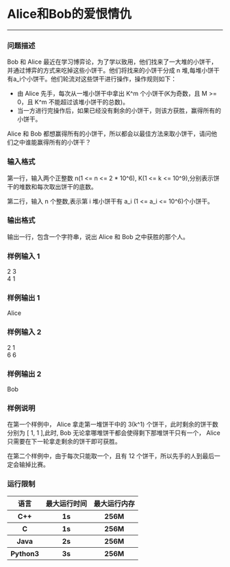 # Alice和Bob的爱恨情仇
***
### 问题描述

Bob 和 Alice 最近在学习博弈论，为了学以致用，他们找来了一大堆的小饼干，并通过博弈的方式来吃掉这些小饼干。他们将找来的小饼干分成 n 堆,每堆小饼干有a_i个小饼干。他们轮流对这些饼干进行操作，操作规则如下：  

* 由 Alice 先手，每次从一堆小饼干中拿出 K^m 个小饼干(K为奇数，且 M >= 0，且 K^m 不能超过该堆小饼干的总数)。
* 当一方进行完操作后，如果已经没有剩余的小饼干，则该方获胜，赢得所有的小饼干。

Alice 和 Bob 都想赢得所有的小饼干，所以都会以最佳方法来取小饼干，请问他们之中谁能赢得所有的小饼干？  

### 输入格式

第一行，输入两个正整数 n(1 <= n <= 2 * 10^6), K(1 <= k <= 10^9),分别表示饼干的堆数和每次取出饼干的底数。  

第二行，输入 n 个整数,表示第 i 堆小饼干有 a_i (1 <= a_i <= 10^6)个小饼干。  

### 输出格式

输出一行，包含一个字符串，说出 Alice 和 Bob 之中获胜的那个人。  

### 样例输入 1

2 3  
4 1  

### 样例输出 1

Alice  

### 样例输入 2

2 1   
6 6  

### 样例输出 2

Bob  

### 样例说明

在第一个样例中， Alice 拿走第一堆饼干中的 3(k^1) 个饼干，此时剩余的饼干数分别为 [ 1, 1 ],此时, Bob 无论拿哪堆饼干都会使得剩下那堆饼干只有一个， Alice 只需要在下一轮拿走剩余的饼干即可获胜。  

在第二个样例中，由于每次只能取一个，且有 12 个饼干，所以先手的人到最后一定会输掉比赛。  

### 运行限制

<table>
  <tr>
    <th>语言</th>
    <th>最大运行时间</th>
    <th>最大运行内存</th>
  </tr>
  <tr>
    <th>C++</th>
    <th>1s</th>
    <th>256M</th>
  </tr>
  <tr>
    <th>C</th>
    <th>1s</th>
    <th>256M</th>
  </tr>
  <tr>
    <th>Java</th>
    <th>2s</th>
    <th>256M</th>
  </tr>
  <tr>
    <th>Python3</th>
    <th>3s</th>
    <th>256M</th>
  </tr>
</table>
